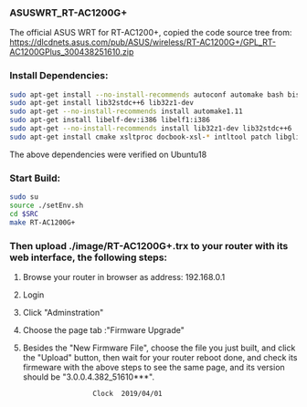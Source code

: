 ### ASUSWRT_RT-AC1200G+

The official ASUS WRT for RT-AC1200+, copied the code source tree from: 
https://dlcdnets.asus.com/pub/ASUS/wireless/RT-AC1200G+/GPL_RT-AC1200GPlus_300438251610.zip

### Install Dependencies:
``` bash
sudo apt-get install --no-install-recommends autoconf automake bash bison bzip2 diffutils file flex g++ gawk gcc-multilib gettext gperf groff-base libncurses-dev libexpat1-dev libslang2 libssl-dev libtool libxml-parser-perl make patch perl pkg-config python sed shtool tar texinfo unzip zlib1g zlib1g-dev
sudo apt-get install lib32stdc++6 lib32z1-dev
sudo apt-get --no-install-recommends install automake1.11
sudo apt-get install libelf-dev:i386 libelf1:i386
sudo apt-get --no-install-recommends install lib32z1-dev lib32stdc++6
sudo apt-get install cmake xsltproc docbook-xsl-* intltool patch libglib2.0-dev gtk-doc-tools u-boot-tools texinfo autopoint
```
The above dependencies were verified on Ubuntu18

### Start Build:
``` bash
sudo su
source ./setEnv.sh
cd $SRC
make RT-AC1200G+
```

### Then upload ./image/RT-AC1200G+.trx to your router with its web interface, the following steps:
1. Browse your router in browser as address: 192.168.0.1
2. Login
3. Click "Adminstration"
4. Choose the page tab :"Firmware Upgrade" 
5. Besides the "New Firmware File", choose the file you just built, and click the "Upload" button, then wait for your router reboot done, and check its firmeware with the above steps to see the same page, and its version should be "3.0.0.4.382_51610***".

                        Clock  2019/04/01


